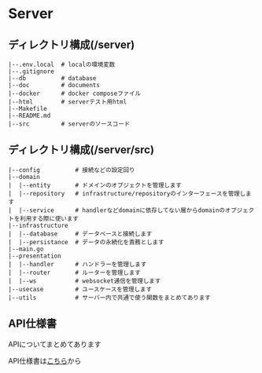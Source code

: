 # Server

## ディレクトリ構成(/server)
```
|--.env.local  # localの環境変数
|--.gitignore
|--db          # database
|--doc         # documents
|--docker      # docker composeファイル
|--html        # serverテスト用html
|--Makefile
|--README.md
|--src         # serverのソースコード
```

## ディレクトリ構成(/server/src)

```
|--config          # 接続などの設定回り
|--domain
|  |--entity       # ドメインのオブジェクトを管理します
|  |--repository   # infrastructure/repositoryのインターフェースを管理します
|  |--service      # handlerなどdomainに依存してない層からdomainのオブジェクトを利用する際に使います
|--infrastructure
|  |--database     # データベースと接続します
|  |--persistance  # データの永続化を責務とします
|--main.go
|--presentation
|  |--handler      # ハンドラーを管理します
|  |--router       # ルーターを管理します
|  |--ws           # websocket通信を管理します
|--usecase         # ユースケースを管理します
|--utils           # サーバー内で共通で使う関数をまとめてあります
```

## API仕様書

APIについてまとめてあります

API仕様書は[こちら](./doc/api.md)から

